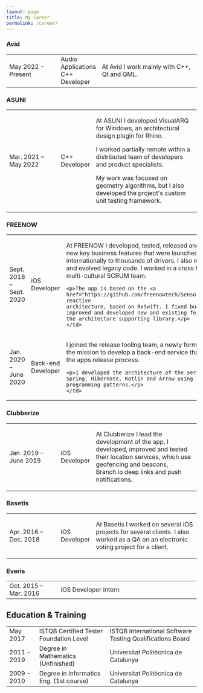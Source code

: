 ```yaml
---
layout: page
title: My Career
permalink: /career/
---
```


### Avid

 <table class="innerBorderTable">
  <col width="27%">
  <col width="17%">
  <tr>
    <td>May 2022 - Present</td>
    <td class="role">Audio Applications C++ Developer</td>
    <td><p>At Avid I work mainly with C++, Qt and QML.</p>
    </td>
  </tr>
</table>

### ASUNI

 <table class="innerBorderTable">
  <col width="27%">
  <col width="17%">
  <tr>
    <td>Mar. 2021 – May 2022</td>
    <td class="role">C++ Developer</td>
    <td><p>At ASUNI I developed VisualARQ for Windows, an architectural design plugin for Rhino.</p>
    <p>I worked partially remote within a distributed team of
    developers and product specialists.</p>
    <p>My work was focused on geometry algorithms, but I also developed the project's custom unit testing framework.</p>
    </td>
  </tr>
</table>

### FREENOW

 <table class="innerBorderTable">
  <col width="27%">
  <col width="17%">
  <tr>
    <td>Sept. 2018 – Sept. 2020</td>
    <td class="role">iOS Developer</td>
    <td><p>At FREENOW I developed, tested, released and
    monitored new key business features that were
    launched internationally to thousands of drivers. I also
    maintained and evolved legacy code. I worked in a
    cross functional and multi-cultural SCRUM team.</p>
    
    <p>The app is based on the <a href="https://github.com/freenowtech/Sensor">Sensor</a> reactive
    architecture, based on RxSwift. I fixed bugs and improved and developed new and existing features for the architecture supporting library.</p>
    </td>
  </tr>
  <tr>
    <td>Jan. 2020 – June 2020</td>
    <td>Back-end Developer</td>
    <td><p>I joined the release tooling team, a newly formed team with the mission to
    develop a back-end service that automates the apps release process.</p>

    <p>I developed the architecture of the service based on Spring, Hibernate, Kotlin and Arrow using functional programming patterns.</p>
    </td>
  </tr>
</table>

### Clubberize

 <table class="innerBorderTable">
  <col width="27%">
  <col width="17%">
  <tr>
    <td>Jan. 2019 – June 2019</td>
    <td>iOS Developer</td>
    <td><p>At Clubberize I lead the development of the app. I developed, improved and tested their location services,
     which use geofencing and beacons, Branch.io deep links
      and push notifications.</p></td>
  </tr>
</table>

### Basetis

 <table class="innerBorderTable">
  <col width="27%">
  <col width="17%">
  <tr>
    <td>Apr. 2016 – Dec. 2018</td>
    <td>iOS Developer</td>
    <td><p>At Basetis I worked on several iOS projects for several clients.
    I also worked as a QA on an electronic voting project for a client.</p></td>
  </tr>
</table>

### Everis

 <table class="innerBorderTable">
  <col width="27%">
  <tr>
    <td>Oct. 2015 – Mar. 2016</td>
    <td>iOS Developer intern</td>
  </tr>
</table>

## Education & Training

 <table class="innerBorderTable">
  <tr>
    <td>May 2017</td>
    <td>ISTQB Certified Tester Foundation Level</td>
    <td>ISTQB International Software Testing Qualifications Board</td>
  </tr>
  <tr>
    <td>2011 - 2019</td>
    <td>Degree in Mathematics (Unfinished)</td>
    <td>Universitat Politècnica de Catalunya</td>
  </tr>
  <tr>
    <td>2009 - 2010</td>
    <td>Degree in Informatics Eng. (1st course)</td>
    <td>Universitat Politècnica de Catalunya</td>
  </tr>
</table>